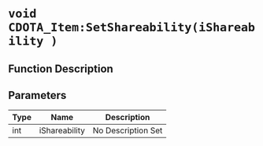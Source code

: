 # `void CDOTA_Item:SetShareability(iShareability )`
## Function Description

## Parameters
Type|Name|Description
--|--|--
int|iShareability|No Description Set
